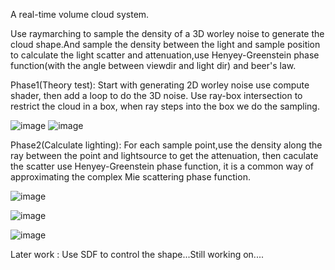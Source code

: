 A real-time volume cloud system.

Use raymarching to sample the density of a 3D worley noise to generate the cloud shape.And sample the density between the light and sample position to calculate the light scatter and attenuation,use Henyey-Greenstein phase function(with the angle between viewdir and light dir) and beer's law.

Phase1(Theory test): Start with generating 2D worley noise use compute shader, then add a loop to do the 3D noise. Use ray-box intersection to restrict the cloud in a box, when ray steps into the box we do the sampling.

![image](https://user-images.githubusercontent.com/56297955/152983429-0d6f44ef-20a1-45e4-b55b-c6c38773d8a8.png)
![image](https://user-images.githubusercontent.com/56297955/152983519-acaf450e-cbf8-4d8a-a2f9-2d494e66cdac.png)

Phase2(Calculate lighting): For each sample point,use the density along the ray between the point and lightsource to get the attenuation, then caculate the scatter use Henyey-Greenstein phase function, it is a common way of approximating the complex Mie scattering phase function.

![image](https://user-images.githubusercontent.com/56297955/152993059-db0e910f-9bd2-4434-ad65-95b0c867b22f.png)

![image](https://user-images.githubusercontent.com/56297955/152993088-c9881e7f-a5d5-4a85-9e44-7180dd2289e6.png)

![image](https://user-images.githubusercontent.com/56297955/152990589-11305b10-25ad-403b-8919-14294823d90b.png)



Later work : Use SDF to control the shape...Still working on....
